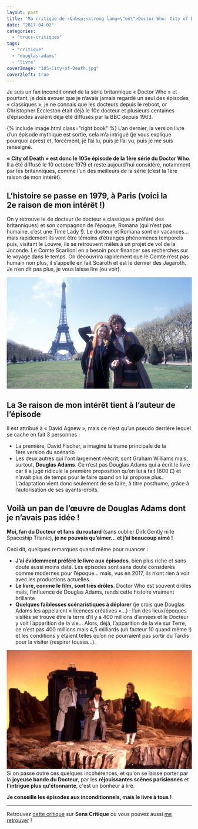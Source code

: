 ```yaml
---
layout: post
title: "Ma critique de «&nbsp;<strong lang=\"en\">Doctor Who: City of Death</strong>&nbsp;» de <em>Douglas Adams</em> et <em>James Goss</em>"
date: "2017-04-02"
categories: 
  - "trucs-critiques"
tags: 
  - "critique"
  - "douglas-adams"
  - "livre"
coverImage: "105-City-of-Death.jpg"
cover2left: true
---
```


Je suis un fan inconditionnel de la série britannique « Doctor Who » et pourtant, je dois avouer que je n’avais jamais regardé un seul des épisodes « classiques », je ne connais que les docteurs depuis le reboot, or Christopher Eccleston était déjà le 10e docteur et plusieurs centaines d’épisodes avaient déjà été diffusés par la BBC depuis 1963.

{% include image.html class="right book" %}
L’an dernier, la version livre d’un épisode mythique est sortie, cela m’a intrigué (je vous explique pourquoi après) et, forcément, je l’ai lu, puis je l’ai vu, puis je me suis renseigné.

**« City of Death » est donc le 105e épisode de la 1ère série du Doctor Who**. Il a été diffusé le 10 octobre 1979 et reste aujourd’hui considéré, notamment par les britanniques, comme l’un des meilleurs de la série (c’est la 1ère raison de mon intérêt).

## **L’histoire se passe en 1979, à Paris** (voici la 2e raison de mon intérêt !)

On y retrouve le 4e docteur (le docteur « classique » préféré des britanniques) et son compagnon de l’époque, Romana (qui n’est pas humaine, c’est une Time Lady !). Le docteur et Romana sont en vacances... mais rapidement ils vont être témoins d’étranges phénomènes temporels puis, visitant le Louvre, ils se retrouvent mêlés à un projet de vol de la Joconde. Le Comte Scarlioni en a besoin pour financer ses recherches sur le voyage dans le temps. On découvrira rapidement que le Comte n’est pas humain non plus, il s’appelle en fait Scaroth et est le dernier des Jagaroth. Je n’en dit pas plus, je vous laisse lire (ou voir).

![](/images/2017/04/romanadoctorparis.jpg)

## La 3e raison de mon intérêt tient à l’auteur de l’épisode

Il est attribué à « David Agnew », mais ce n’est qu’un pseudo derrière lequel se cache en fait 3 personnes :

- La première, David Fischer, a imaginé la trame principale de la 1ère version du scénario
- Les deux autres qui l'ont largement réécrit, sont Graham Williams mais, surtout, **Douglas Adams**. Ce n’est pas Douglas Adams qui a écrit le livre car il a jugé ridicule la première proposition qu’on lui a fait (600 £) et n’avait plus de temps pour le faire quand on lui propose plus. L’adaptation vient donc seulement de se faire, à titre posthume, grâce à l’autorisation de ses ayants-droits.

## Voilà un pan de l’œuvre de Douglas Adams dont je n’avais pas idée !

**Moi, fan du Docteur et fans du routard** (sans oublier Dirk Gently ni le Spaceship Titanic), **je ne pouvais qu’aimer... et j’ai beaucoup aimé !**

Ceci dit, quelques remarques quand même pour nuancer :

- **J’ai évidemment préféré le livre aux épisodes**, bien plus riche et sans doute aussi moins daté. Les épisodes sont sans doute considérés comme modernes pour l’époque... mais, vus en 2017, ils n’ont rien à voir avec les productions actuelles.
- **Le livre, comme le film, sont très drôles**. Doctor Who est souvent drôles mais, l’influence de Douglas Adams, rends cette histoire vraiment brillante
- **Quelques faiblesses scénaristiques à déplorer** (je crois que Douglas Adams les appelaient « licences créatives »...) : l’un des lieux/époques visités se trouve être la terre d’il y a 400 millions d’années et le Docteur y voit l’apparition de la vie... Alors, déjà, l’apparition de la vie sur Terre, ce n’est pas 400 millions mais 4,5 milliards (un facteur 10 quand même !) et les conditions y étaient telles qu’on ne pourraient pas sortir du Tardis pour la visiter (respirer toussa...).

![](/images/2017/04/City-of-Death-4.jpg) Si on passe outre ces quelques incohérences, et qu'on se laisse porter par la **joyeuse bande du Docteur**, par les **réjouissantes scènes parisiennes** et **l'intrigue plus qu'étonnante**, c'est un bonheur à lire.

**Je conseille les épisodes aux inconditionnels, mais le livre à tous !**

* * *

Retrouvez [cette critique](https://www.senscritique.com/livre/Doctor_Who_City_of_Death/critique/124355897) sur **Sens Critique** où vous pouvez aussi [me retrouver](http://www.senscritique.com/Arnaud_Malon) !
